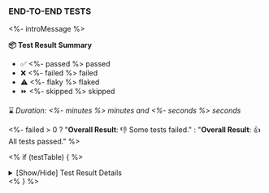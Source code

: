### END-TO-END TESTS

<%- introMessage %>

**📦 Test Result Summary**

- ✅ <%- passed %> passed
- ❌ <%- failed %> failed
- ⚠️ <%- flaky %> flaked
- ⏩ <%- skipped %> skipped

⌛ _Duration: <%- minutes %> minutes and <%- seconds %> seconds_

<%- failed > 0 ? "**Overall Result**: 👎 Some tests failed." : "**Overall Result**: 👍 All tests passed." %>

<% if (testTable) { %>

<details>
    <summary>[Show/Hide] Test Result Details</summary>

<%- testTable %>

</details>
<% } %>

<!-- To see the full report, please visit our CI/CD pipeline with reporter. -->
